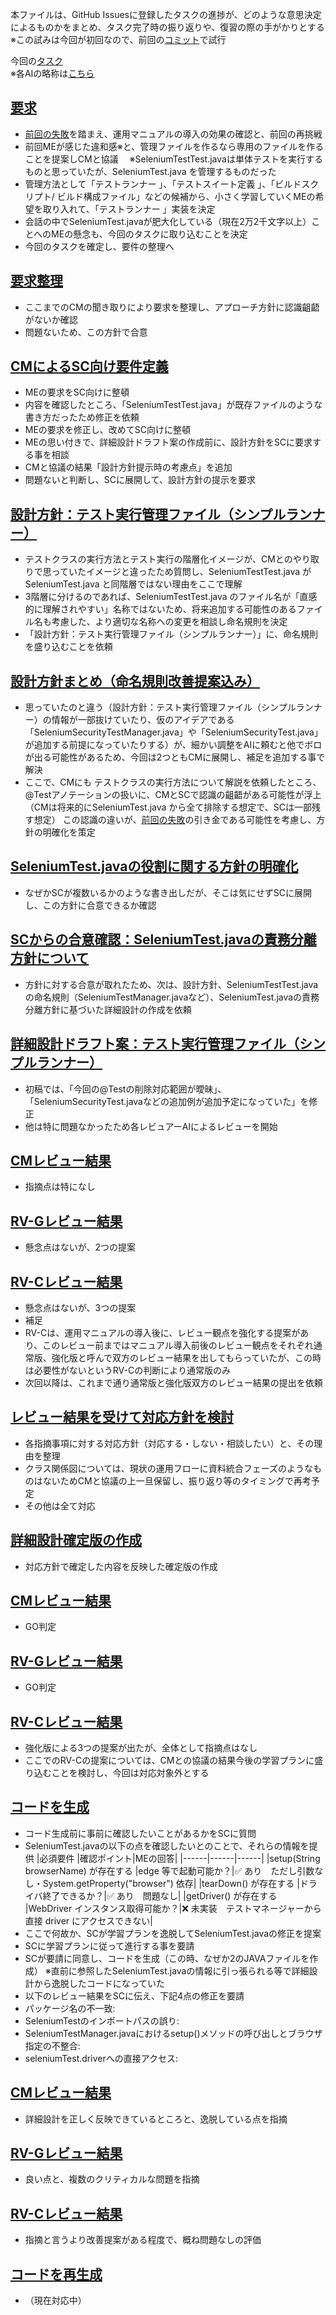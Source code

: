 本ファイルは、GitHub Issuesに登録したタスクの進捗が、どのような意思決定によるものかをまとめ、タスク完了時の振り返りや、復習の際の手がかりとする  
※この試みは今回が初回なので、前回の[コミット](https://github.com/uni-senbei/selenium-test-project/commit/124de303dd1fd836bbdd224e5e6f3e0a4428ce1e)で試行  

今回の[タスク](https://github.com/uni-senbei/selenium-test-project/issues/1)  
※各AIの略称は[こちら](https://github.com/uni-senbei/selenium-test-project/wiki)  

## [要求](https://github.com/uni-senbei/selenium-test-project/issues/1#issue-3267539987)
- [前回の失敗](https://github.com/uni-senbei/selenium-test-project/commits/feature/edge-browser-failed-attempt)を踏まえ、運用マニュアルの導入の効果の確認と、前回の再挑戦
 - 前回MEが感じた違和感※と、管理ファイルを作るなら専用のファイルを作ることを提案しCMと協議
　※SeleniumTestTest.javaは単体テストを実行するものと思っていたが、SeleniumTest.java を管理するものだった
  - 管理方法として「テストランナー 」、「テストスイート定義 」、「ビルドスクリプト/ ビルド構成ファイル」などの候補から、小さく学習していくMEの希望を取り入れて、「テストランナー 」実装を決定
  - 会話の中でSeleniumTest.javaが肥大化している（現在2万2千文字以上）ことへのMEの懸念も、今回のタスクに取り込むことを決定
- 今回のタスクを確定し、要件の整理へ

## [要求整理](https://github.com/uni-senbei/selenium-test-project/issues/1#issuecomment-3124809047)
- ここまでのCMの聞き取りにより要求を整理し、アプローチ方針に認識齟齬がないか確認
- 問題ないため、この方針で合意

## [CMによるSC向け要件定義](https://github.com/uni-senbei/selenium-test-project/issues/1#issuecomment-3124812488)
- MEの要求をSC向けに整頓
 - 内容を確認したところ、「SeleniumTestTest.java」が既存ファイルのような書き方だったため修正を依頼
- MEの要求を修正し、改めてSC向けに整頓
- MEの思い付きで、詳細設計ドラフト案の作成前に、設計方針をSCに要求する事を相談
- CMと協議の結果「設計方針提示時の考慮点」を追加
- 問題ないと判断し、SCに展開して、設計方針の提示を要求

## [設計方針：テスト実行管理ファイル（シンプルランナー）](https://github.com/uni-senbei/selenium-test-project/issues/1#issuecomment-3130160934)
- テストクラスの実行方法とテスト実行の階層化イメージが、CMとのやり取りで思っていたイメージと違ったため質問し、SeleniumTestTest.java がSeleniumTest.java と同階層ではない理由をここで理解
- 3階層に分けるのであれば、SeleniumTestTest.java のファイル名が「直感的に理解されやすい」名称ではないため、将来追加する可能性のあるファイル名も考慮した、より適切な名称への変更を相談し命名規則を決定
- 「設計方針：テスト実行管理ファイル（シンプルランナー）」に、命名規則を盛り込むことを依頼

## [設計方針まとめ（命名規則改善提案込み）](https://github.com/uni-senbei/selenium-test-project/issues/1#issuecomment-3130194175)
- 思っていたのと違う（設計方針：テスト実行管理ファイル（シンプルランナー）の情報が一部抜けていたり、仮のアイデアである「SeleniumSecurityTestManager.java」や「SeleniumSecurityTest.java」が追加する前提になっていたりする）が、細かい調整をAIに頼むと他でボロが出る可能性があるため、今回は2つともCMに展開し、補足を追加する事で解決
- ここで、CMにも テストクラスの実行方法について解説を依頼したところ、@Testアノテーションの扱いに、CMとSCで認識の齟齬がある可能性が浮上（CMは将来的にSeleniumTest.java から全て排除する想定で、SCは一部残す想定）
この認識の違いが、[前回の失敗](https://github.com/uni-senbei/selenium-test-project/commits/feature/edge-browser-failed-attempt)の引き金である可能性を考慮し、方針の明確化を策定

## [SeleniumTest.javaの役割に関する方針の明確化](https://github.com/uni-senbei/selenium-test-project/issues/1#issuecomment-3130226383)
- なぜかSCが複数いるかのような書き出しだが、そこは気にせずSCに展開し、この方針に合意できるか確認

## [SCからの合意確認：SeleniumTest.javaの責務分離方針について](https://github.com/uni-senbei/selenium-test-project/issues/1#issuecomment-3130233189)
- 方針に対する合意が取れたため、次は、設計方針、SeleniumTestTest.javaの命名規則（SeleniumTestManager.javaなど）、SeleniumTest.javaの責務分離方針に基づいた詳細設計の作成を依頼

## [詳細設計ドラフト案：テスト実行管理ファイル（シンプルランナー）](https://github.com/uni-senbei/selenium-test-project/issues/1#issuecomment-3131278878)
- 初稿では、「今回の@Testの削除対応範囲が曖昧」、「SeleniumSecurityTest.javaなどの追加例が追加予定になっていた」を修正
- 他は特に問題なかったため各レビュアーAIによるレビューを開始

## [CMレビュー結果](https://github.com/uni-senbei/selenium-test-project/issues/1#issuecomment-3131356455)
- 指摘点は特になし

## [RV-Gレビュー結果](https://github.com/uni-senbei/selenium-test-project/issues/1#issuecomment-3131367446)
- 懸念点はないが、2つの提案

## [RV-Cレビュー結果](https://github.com/uni-senbei/selenium-test-project/issues/1#issuecomment-3131404246)
- 懸念点はないが、3つの提案
- 補足
 - RV-Cは、運用マニュアルの導入後に、レビュー観点を強化する提案があり、このレビュー前まではマニュアル導入前後のレビュー観点をそれぞれ通常版、強化版と呼んで双方のレビュー結果を出してもらっていたが、この時は必要性がないというRV-Cの判断により通常版のみ
 - 次回以降は、これまで通り通常版と強化版双方のレビュー結果の提出を依頼

## [レビュー結果を受けて対応方針を検討](https://github.com/uni-senbei/selenium-test-project/issues/1#issuecomment-3131453737)
- 各指摘事項に対する対応方針（対応する・しない・相談したい）と、その理由を整理
- クラス関係図については、現状の運用フローに資料統合フェーズのようなものはないためCMと協議の上一旦保留し、振り返り等のタイミングで再考予定
- その他は全て対応

## [詳細設計確定版の作成](https://github.com/uni-senbei/selenium-test-project/issues/1#issuecomment-3131546759)
- 対応方針で確定した内容を反映した確定版の作成

## [CMレビュー結果](https://github.com/uni-senbei/selenium-test-project/issues/1#issuecomment-3131607494)
- GO判定

## [RV-Gレビュー結果](https://github.com/uni-senbei/selenium-test-project/issues/1#issuecomment-3131613445)
- GO判定

## [RV-Cレビュー結果](https://github.com/uni-senbei/selenium-test-project/issues/1#issuecomment-3131638449)
- 強化版による3つの提案が出たが、全体として指摘点はなし
 - ここでのRV-Cの提案については、CMとの協議の結果今後の学習プランに盛り込むことを検討し、今回は対応対象外とする

## [コードを生成](https://github.com/uni-senbei/selenium-test-project/issues/1#issuecomment-3131745623)
- コード生成前に事前に確認したいことがあるかをSCに質問
- SeleniumTest.javaの以下の点を確認したいとのことで、それらの情報を提供
|必須要件	|確認ポイント|MEの回答|
|------|------|------|
|setup(String browserName) が存在する	|edge 等で起動可能か？|✅ あり　ただし引数なし・System.getProperty("browser") 依存|
|tearDown() が存在する	|ドライバ終了できるか？|✅ あり　問題なし|
|getDriver() が存在する	|WebDriver インスタンス取得可能か？|❌ 未実装　テストマネージャーから直接 driver にアクセスできない|
- ここで何故か、SCが学習プランを逸脱してSeleniumTest.javaの修正を提案
- SCに学習プランに従って進行する事を要請
- SCが要請に同意し、コードを生成（この時、なぜか2のJAVAファイルを作成）
 ※直前に参照したSeleniumTest.javaの情報に引っ張られる等で詳細設計から逸脱したコードになっていた
- 以下のレビュー結果をSCに伝え、下記4点の修正を要請
 - パッケージ名の不一致:
 - SeleniumTestのインポートパスの誤り:
 - SeleniumTestManager.javaにおけるsetup()メソッドの呼び出しとブラウザ指定の不整合:
 - seleniumTest.driverへの直接アクセス:

## [CMレビュー結果](https://github.com/uni-senbei/selenium-test-project/issues/1#issuecomment-3131765307)
- 詳細設計を正しく反映できているところと、逸脱している点を指摘

## [RV-Gレビュー結果](https://github.com/uni-senbei/selenium-test-project/issues/1#issuecomment-3131861970)
- 良い点と、複数のクリティカルな問題を指摘

## [RV-Cレビュー結果](https://github.com/uni-senbei/selenium-test-project/issues/1#issuecomment-3131888078)
- 指摘と言うより改善提案がある程度で、概ね問題なしの評価

## [コードを再生成](https://github.com/uni-senbei/selenium-test-project/issues/1#issuecomment-3131922793)
- （現在対応中）




